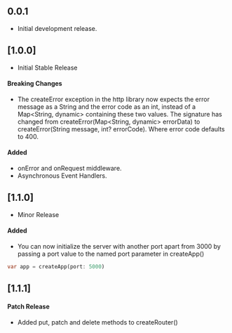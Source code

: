 ## 0.0.1

- Initial development release.

## [1.0.0]

- Initial Stable Release

#### Breaking Changes

- The createError exception in the http library now expects the error message as a String and the
  error code as an int, instead of a Map<String, dynamic> containing these two values. The signature
  has changed from createError(Map<String, dynamic> errorData) to createError(String message, int?
  errorCode). Where error code defaults to 400.

#### Added

- onError and onRequest middleware.
- Asynchronous Event Handlers.

## [1.1.0]

- Minor Release

#### Added

- You can now initialize the server with another port apart from 3000 by passing a port value to the
  named port parameter in createApp()

```dart
var app = createApp(port: 5000)
```

## [1.1.1]

#### Patch Release

- Added put, patch and delete methods to createRouter()

